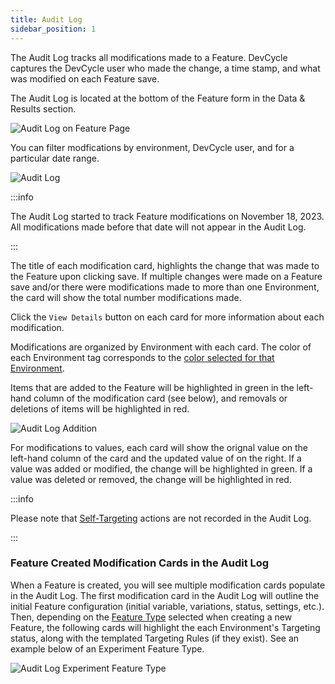 ```yaml
---
title: Audit Log
sidebar_position: 1
---
```


The Audit Log tracks all modifications made to a Feature. DevCycle captures the DevCycle user who made the change, a time stamp, and what was modified on each Feature save. 

The Audit Log is located at the bottom of the Feature form in the Data & Results section. 

![Audit Log on Feature Page](/nov2023-audit-log-sidebar.png)

You can filter modfications by environment, DevCycle user, and for a particular date range. 

![Audit Log](/nov2023-audit-log-summary.png)

:::info

The Audit Log started to track Feature modifications on November 18, 2023.  All  modifications made before that date will not appear in the Audit Log.

:::

The title of each modification card, highlights the change that was made to the Feature upon clicking save. If multiple changes were made on a Feature save and/or there were modifications made to more than one Environment, the card will show the total number modifications made. 

Click the `View Details` button on each card for more information about each modification. 

Modifications are organized by Environment with each card. The color of each Environment tag corresponds to the [color selected for that Environment](/essentials/environments#from-the-dashboard-1). 

Items that are added to the Feature will be highlighted in green in the left-hand column of the modification card (see below), and removals or deletions of items will be highlighted in red. 

![Audit Log Addition](/nov2023-audit-log-net-new-add.png)

For modifications to values, each card will show the orignal value on the left-hand column of the card and the updated value of on the right. If a value was added or modified, the change will be highlighted in green. If a value was deleted or removed, the change will be highlighted in red. 

:::info

Please note that [Self-Targeting](/extras/advanced-targeting/self-targeting) actions are not recorded in the Audit Log.

:::

### Feature Created Modification Cards in the Audit Log

When a Feature is created, you will see multiple modification cards populate in the Audit Log. The first modification card in the Audit Log will outline the initial Feature configuration (initial variable, variations, status, settings, etc.). Then, depending on the [Feature Type](/introduction/core-concepts/feature-types) selected when creating a new Feature, the following cards will highlight the each Environment's Targeting status, along with the templated Targeting Rules (if they exist). See an example below of an Experiment Feature Type. 

![Audit Log Experiment Feature Type](/nov2023-audit-log-experiment-feature-type.png)
